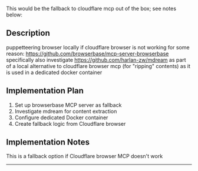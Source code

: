 This would be the fallback to cloudflare mcp out of the box; see notes below:
## Description

puppetteering browser locally if cloudflare browser is not working for some reason: https://github.com/browserbase/mcp-server-browserbase specifically also investigate https://github.com/harlan-zw/mdream as part of a local alternative to cloudflare browser mcp (for "ripping" contents) as it is used in a dedicated docker container
## Implementation Plan

1. Set up browserbase MCP server as fallback
2. Investigate mdream for content extraction
3. Configure dedicated Docker container
4. Create fallback logic from Cloudflare browser


## Implementation Notes

This is a fallback option if Cloudflare browser MCP doesn't work

---


